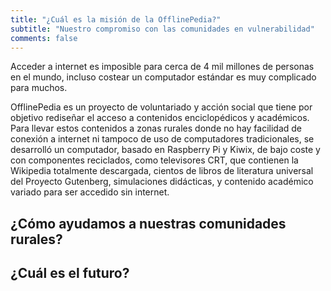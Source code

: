 ```yaml
---
title: "¿Cuál es la misión de la OfflinePedia?"
subtitle: "Nuestro compromiso con las comunidades en vulnerabilidad"
comments: false
---
```


Acceder a internet es imposible para cerca de 4 mil millones de personas en el mundo, incluso costear un computador estándar es muy complicado para muchos.

OfflinePedia es un proyecto de voluntariado y acción social que tiene por objetivo rediseñar el acceso a contenidos enciclopédicos y académicos. Para llevar estos contenidos a zonas rurales donde no hay facilidad de conexión a internet ni tampoco de uso de computadores tradicionales, se desarrolló un computador, basado en Raspberry Pi y Kiwix, de bajo coste y con componentes reciclados, como televisores CRT, que contienen la Wikipedia totalmente descargada, cientos de libros de literatura universal del Proyecto Gutenberg, simulaciones didácticas, y contenido académico variado para ser accedido sin internet.

## ¿Cómo ayudamos a nuestras comunidades rurales?

## ¿Cuál es el futuro?

